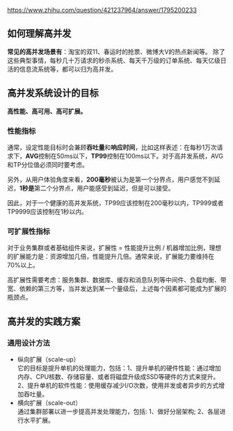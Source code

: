 https://www.zhihu.com/question/421237964/answer/1795200233  

## 如何理解高并发
**常见的高并发场景有**：淘宝的双11、春运时的抢票、微博大V的热点新闻等。
除了这些典型事情，每秒几十万请求的秒杀系统、每天千万级的订单系统、每天亿级日活的信息流系统等，都可以归为高并发。  

## 高并发系统设计的目标
**高性能、高可用、高可扩展。**  

### 性能指标
通常，设定性能目标时会兼顾**吞吐量**和**响应时间**，比如这样表述：在每秒1万次请求下，**AVG**控制在50ms以下，**TP99**控制在100ms以下。对于高并发系统，AVG和TP分位值必须同时要考虑。  

另外，从用户体验角度来看，**200毫秒**被认为是第一个分界点，用户感觉不到延迟，**1秒是**第二个分界点，用户能感受到延迟，但是可以接受。  

因此，对于一个健康的高并发系统，TP99应该控制在200毫秒以内，TP999或者TP9999应该控制在1秒以内。  

### 可扩展性指标
对于业务集群或者基础组件来说，扩展性 = 性能提升比例 / 机器增加比例，理想的扩展能力是：资源增加几倍，性能提升几倍。通常来说，扩展能力要维持在70%以上。  

高扩展性需要考虑：服务集群、数据库、缓存和消息队列等中间件、负载均衡、带宽、依赖的第三方等，当并发达到某一个量级后，上述每个因素都可能成为扩展的瓶颈点。

## 高并发的实践方案
### 通用设计方法
* 纵向扩展（scale-up）  
它的目标是提升单机的处理能力，包括：1、提升单机的硬件性能：通过增加内存、CPU核数、存储容量、或者将磁盘升级成SSD等硬件的方式来提升。2、提升单机的软件性能：使用缓存减少I/O次数，使用并发或者异步的方式增加吞吐量。  
* 横向扩展（scale-out）  
通过集群部署以进一步提高并发处理能力，包括: 1、做好分层架构; 2、各层进行水平扩展。

